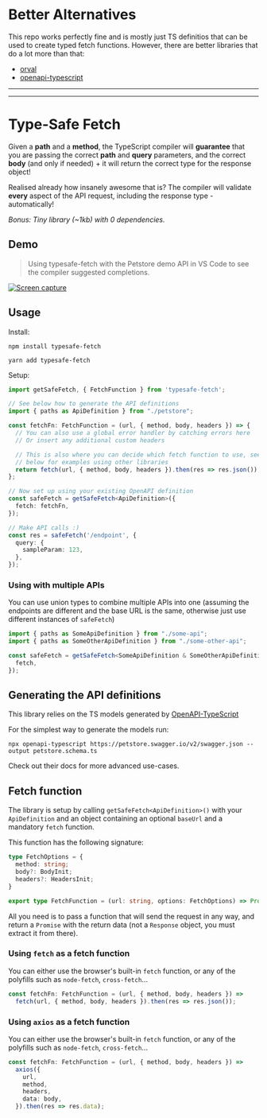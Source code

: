 # Better Alternatives

This repo works perfectly fine and is mostly just TS definitios that can be used to create typed fetch functions. However, there are better libraries that do a lot more than that:

* [orval](https://orval.dev/)
* [openapi-typescript](https://github.com/drwpow/openapi-typescript)

-------
-------

# Type-Safe Fetch

Given a **path** and a **method**, the TypeScript compiler will **guarantee** that you are passing the correct **path** and **query** parameters, and the correct **body** (and only if needed) + 
it will return the correct type for the response object!

Realised already how insanely awesome that is? The compiler will validate **every** aspect of the API request, including the response type - automatically!

*Bonus: Tiny library (~1kb) with 0 dependencies.*


## Demo

> Using typesafe-fetch with the Petstore demo API in VS Code to see the compiler suggested completions.

[![Screen capture](https://media.giphy.com/media/M3HnoezzZ3s7ESdiFD/giphy.gif)](https://giphy.com/gifs/M3HnoezzZ3s7ESdiFD)
## Usage

Install:
```
npm install typesafe-fetch

yarn add typesafe-fetch
```

Setup:

```ts
import getSafeFetch, { FetchFunction } from 'typesafe-fetch';

// See below how to generate the API definitions
import { paths as ApiDefinition } from "./petstore";

const fetchFn: FetchFunction = (url, { method, body, headers }) => {
  // You can also use a global error handler by catching errors here
  // Or insert any additional custom headers

  // This is also where you can decide which fetch function to use, see
  // below for examples using other libraries
  return fetch(url, { method, body, headers }).then(res => res.json());
};

// Now set up using your existing OpenAPI definition
const safeFetch = getSafeFetch<ApiDefinition>({
  fetch: fetchFn,
});

// Make API calls :)
const res = safeFetch('/endpoint', {
  query: {
    sampleParam: 123,
  },
});
```

### Using with multiple APIs

You can use union types to combine multiple APIs into one (assuming the endpoints are different and the base URL is the same, otherwise just use different instances of `safeFetch`)

```ts
import { paths as SomeApiDefinition } from "./some-api";
import { paths as SomeOtherApiDefinition } from "./some-other-api";

const safeFetch = getSafeFetch<SomeApiDefinition & SomeOtherApiDefinition>({
  fetch,
});
```

## Generating the API definitions

This library relies on the TS models generated by [OpenAPI-TypeScript](https://github.com/drwpow/openapi-typescript)

For the simplest way to generate the models run:

```
npx openapi-typescript https://petstore.swagger.io/v2/swagger.json --output petstore.schema.ts
```

Check out their docs for more advanced use-cases.

## Fetch function

The library is setup by calling `getSafeFetch<ApiDefinition>()` with your `ApiDefinition` and an object containing an optional `baseUrl` and a mandatory `fetch` function.

This function has the following signature:

```ts
type FetchOptions = {
  method: string;
  body?: BodyInit;
  headers?: HeadersInit;
}

export type FetchFunction = (url: string, options: FetchOptions) => Promise<any>;
```

All you need is to pass a function that will send the request in any way, and return a `Promise` with the return data (not a `Response` object, you must extract it from there).

### Using `fetch` as a fetch function

You can either use the browser's built-in `fetch` function, or any of the polyfills such as `node-fetch`, `cross-fetch`... 

```ts
const fetchFn: FetchFunction = (url, { method, body, headers }) => 
  fetch(url, { method, body, headers }).then(res => res.json());
```

### Using `axios` as a fetch function

You can either use the browser's built-in `fetch` function, or any of the polyfills such as `node-fetch`, `cross-fetch`... 

```ts
const fetchFn: FetchFunction = (url, { method, body, headers }) => 
  axios({
    url,
    method,
    headers,
    data: body,
  }).then(res => res.data);
```
